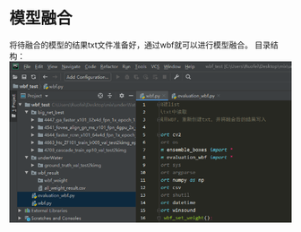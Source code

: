 # 模型融合
将待融合的模型的结果txt文件准备好，通过wbf就可以进行模型融合。
目录结构：
![image](https://github.com/Ruofei520/underWaterDetectionDataProcess/blob/master/Images/wbf_file_structure.jpg)
